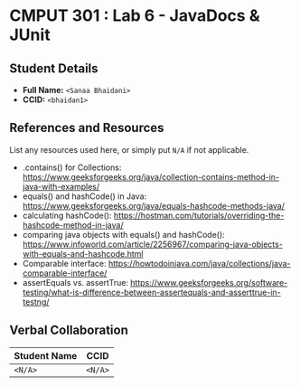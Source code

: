 # CMPUT 301 : Lab 6 - JavaDocs & JUnit

## Student Details

- **Full Name:** `<Sanaa Bhaidani>`
- **CCID:** `<bhaidan1>`

## References and Resources

List any resources used here, or simply put `N/A` if not applicable.
- .contains() for Collections: https://www.geeksforgeeks.org/java/collection-contains-method-in-java-with-examples/
- equals() and hashCode() in Java: https://www.geeksforgeeks.org/java/equals-hashcode-methods-java/
- calculating hashCode(): https://hostman.com/tutorials/overriding-the-hashcode-method-in-java/
- comparing java objects with equals() and hashCode(): https://www.infoworld.com/article/2256967/comparing-java-objects-with-equals-and-hashcode.html
- Comparable interface: https://howtodoinjava.com/java/collections/java-comparable-interface/
- assertEquals vs. assertTrue: https://www.geeksforgeeks.org/software-testing/what-is-difference-between-assertequals-and-asserttrue-in-testng/

## Verbal Collaboration

| Student Name | CCID     |
| ------------ | -------- |
| `<N/A>` | `<N/A>` |
